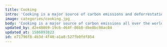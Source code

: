 ```yaml
---
title: Cooking
intro: 'Cooking is a major source of carbon emissions and deforrestation all over the world.'
image: categories/cooking.jpg
body: 'Cooking is a major source of carbon emissions all over the world, from wood fires to gas burners. It''s also bloody dangerous in some parts of the world. Smoke from open cooking fires [kills more than eight times as many people](http://www.stoveteam.org/services/the-need) as malaria.'
updated_by: d2e48869-19c6-464f-86b8-dbe8bc98ac04
updated_at: 1586093823
id: e71796f8-4b3d-4f40-a1a8-527fb0fdf854
---
```

